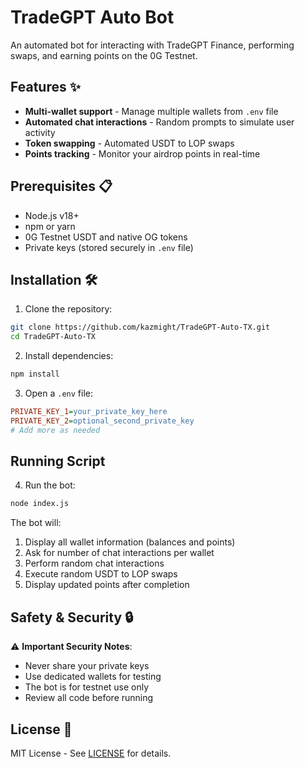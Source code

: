 # TradeGPT Auto Bot

An automated bot for interacting with TradeGPT Finance, performing swaps, and earning points on the 0G Testnet.

## Features ✨

- **Multi-wallet support** - Manage multiple wallets from `.env` file
- **Automated chat interactions** - Random prompts to simulate user activity
- **Token swapping** - Automated USDT to LOP swaps
- **Points tracking** - Monitor your airdrop points in real-time

## Prerequisites 📋

- Node.js v18+
- npm or yarn
- 0G Testnet USDT and native OG tokens
- Private keys (stored securely in `.env` file)

## Installation 🛠️

1. Clone the repository:
```bash
git clone https://github.com/kazmight/TradeGPT-Auto-TX.git
cd TradeGPT-Auto-TX
```

2. Install dependencies:
```bash
npm install
```

3. Open a `.env` file:
```ini
PRIVATE_KEY_1=your_private_key_here
PRIVATE_KEY_2=optional_second_private_key
# Add more as needed
```

## Running Script

4. Run the bot:
```bash
node index.js
```

The bot will:
1. Display all wallet information (balances and points)
2. Ask for number of chat interactions per wallet
3. Perform random chat interactions
4. Execute random USDT to LOP swaps
5. Display updated points after completion


## Safety & Security 🔒

⚠️ **Important Security Notes**:
- Never share your private keys
- Use dedicated wallets for testing
- The bot is for testnet use only
- Review all code before running

## License 📄

MIT License - See [LICENSE](LICENSE) for details.
